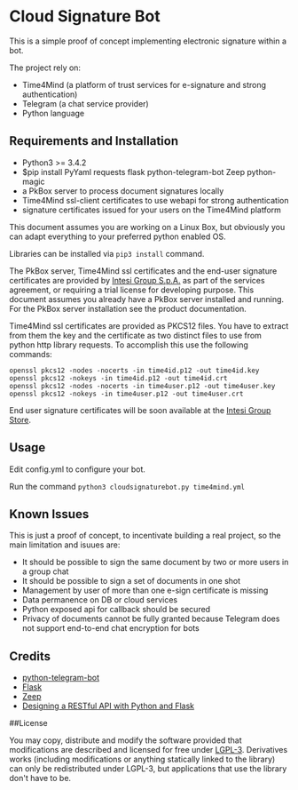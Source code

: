 # Cloud Signature Bot

This is a simple proof of concept implementing electronic signature within a bot.

The project rely on:
* Time4Mind (a platform of trust services for e-signature and strong authentication)
* Telegram (a chat service provider)
* Python language

## Requirements and Installation

* Python3 >= 3.4.2
* $pip install PyYaml requests flask python-telegram-bot Zeep python-magic
* a PkBox server to process document signatures locally
* Time4Mind ssl-client certificates to use webapi for strong authentication
* signature certificates issued for your users on the Time4Mind platform

This document assumes you are working on a Linux Box, but obviously you can adapt everything to your preferred python enabled OS.

Libraries can be installed via `pip3 install` command.

The PkBox server, Time4Mind ssl certificates and the  end-user signature certificates are provided by [Intesi Group S.p.A.](http://www.intesigroup.com) as part of the services agreement, or requiring a trial license for developing purpose. This document assumes you already have a PkBox server installed and running. For the PkBox server installation see the product documentation. 

Time4Mind ssl certificates are provided as PKCS12 files. You have to extract from them the key and the certificate as two distinct files to use from python http library requests. To accomplish this use the following commands:
```
openssl pkcs12 -nodes -nocerts -in time4id.p12 -out time4id.key
openssl pkcs12 -nokeys -in time4id.p12 -out time4id.crt
openssl pkcs12 -nodes -nocerts -in time4user.p12 -out time4user.key
openssl pkcs12 -nokeys -in time4user.p12 -out time4user.crt
```
End user signature certificates will be soon available at the [Intesi Group Store](https://www.intesigroup.com).

## Usage

Edit config.yml to configure your bot.

Run the command `python3 cloudsignaturebot.py time4mind.yml`

## Known Issues

This is just a proof of concept, to incentivate building a real project, so the main limitation and isuues are: 
* It should be possible to sign the same document by two or more users in a group chat
* It should be possible to sign a set of documents in one shot 
* Management by user of more than one e-sign certificate is missing
* Data permanence on DB or cloud services
* Python exposed api for callback should be secured
* Privacy of documents cannot be fully granted because Telegram does not support end-to-end chat encryption for bots

## Credits

* [python-telegram-bot](https://python-telegram-bot.org/)
* [Flask](http://flask.pocoo.org/)
* [Zeep](http://flask.pocoo.org/)
* [Designing a RESTful API with Python and Flask](https://blog.miguelgrinberg.com/post/designing-a-restful-api-with-python-and-flask)


##License

You may copy, distribute and modify the software provided that modifications are described and licensed for free under [LGPL-3](https://www.gnu.org/licenses/lgpl-3.0.html). Derivatives works (including modifications or anything statically linked to the library) can only be redistributed under LGPL-3, but applications that use the library don't have to be.
